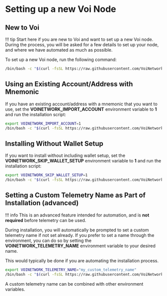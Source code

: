 # Setting up a new Voi Node

## New to Voi

!!! tip
    Start here if you are new to Voi and want to set up a new Voi node.
    During the process, you will be asked for a few details to set up your node, and where we have automated as much as possible.

To set up a new Voi node, run the following command:

```bash
/bin/bash -c "$(curl -fsSL https://raw.githubusercontent.com/VoiNetwork/voi-swarm/main/install.sh)"
```

## Using an Existing Account/Address with Mnemonic

If you have an existing account/address with a mnemonic that you want to use, set the **VOINETWORK_IMPORT_ACCOUNT**
environment variable to **1** and run the installation script:

```bash
export VOINETWORK_IMPORT_ACCOUNT=1
/bin/bash -c "$(curl -fsSL https://raw.githubusercontent.com/VoiNetwork/voi-swarm/main/install.sh)"
```

## Installing Without Wallet Setup

If you want to install without including wallet setup, set the **VOINETWORK_SKIP_WALLET_SETUP** environment variable to
**1** and run the installation script:

```bash
export VOINETWORK_SKIP_WALLET_SETUP=1
/bin/bash -c "$(curl -fsSL https://raw.githubusercontent.com/VoiNetwork/voi-swarm/main/install.sh)"
```

## Setting a Custom Telemetry Name as Part of Installation (advanced)

!!! info
    This is an advanced feature intended for automation, and is **not required** before telemetry can be used.

During installation, you will automatically be prompted to set a custom telemetry name if not set already.
If you prefer to set a name through the environment, you can do so by setting the
**VOINETWORK_TELEMETRY_NAME** environment variable to your desired name.

This would typically be done if you are automating the installation process.

```bash
export VOINETWORK_TELEMETRY_NAME="my_custom_telemetry_name"
/bin/bash -c "$(curl -fsSL https://raw.githubusercontent.com/VoiNetwork/voi-swarm/main/install.sh)"
```

A custom telemetry name can be combined with other environment variables.
